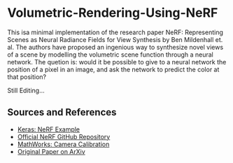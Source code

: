 # Volumetric-Rendering-Using-NeRF
This isa  minimal implementation of the research paper NeRF: Representing Scenes as Neural Radiance Fields for View Synthesis by Ben Mildenhall et. al. The authors have proposed an ingenious way to synthesize novel views of a scene by modelling the volumetric scene function through a neural network.
The quetion is: would it be possible to give to a neural network the position of a pixel in an image, and ask the network to predict the color at that position?

Still Editing...

## Sources and References
- [Keras: NeRF Example](https://keras.io/examples/vision/nerf/)  
- [Official NeRF GitHub Repository](https://github.com/bmild/nerf)  
- [MathWorks: Camera Calibration](https://www.mathworks.com/help/vision/ug/camera-calibration.html)  
- [Original Paper on ArXiv](https://arxiv.org/abs/2003.08934)  

